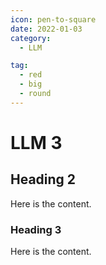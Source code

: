 ```yaml
---
icon: pen-to-square
date: 2022-01-03
category:
  - LLM

tag:
  - red
  - big
  - round
---
```


# LLM 3

## Heading 2

Here is the content.

### Heading 3

Here is the content.

